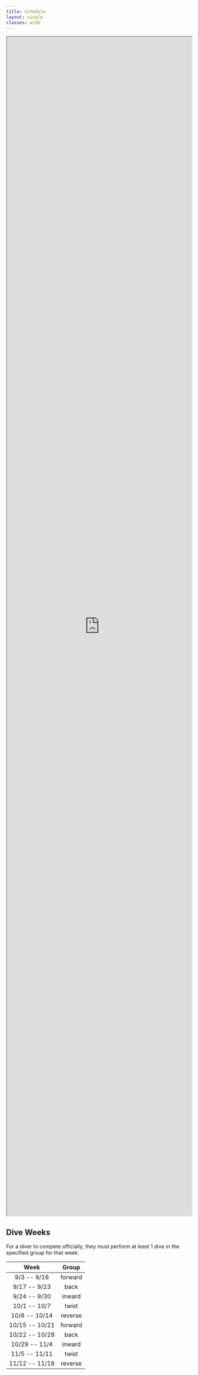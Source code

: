 ```yaml
---
title: Schedule
layout: single
classes: wide
---
```


<iframe src="https://docs.google.com/document/d/e/2PACX-1vT65v72fYPqqUn3zLMl0AyW6kP57POruGZQxo6wsD5lrfVV-AazHOa8AGl9-Edxr-NxhE2Z0_uixsFu/pub?embedded=true" style="width: 100%; height: 80vh"></iframe>

## Dive Weeks

For a diver to compete officially, they must perform at least 1 dive in the specified group for that week.

|      Week      |  Group  |
|:--------------:|:-------:|
| 9/3   -- 9/16  | forward |
| 9/17  -- 9/23  |  back   |
| 9/24  -- 9/30  | inward  |
| 10/1  -- 10/7  |  twist  |
| 10/8  -- 10/14 | reverse |
| 10/15 -- 10/21 | forward |
| 10/22 -- 10/28 |  back   |
| 10/29 -- 11/4  | inward  |
| 11/5  -- 11/11 |  twist  |
| 11/12 -- 11/18 | reverse |
